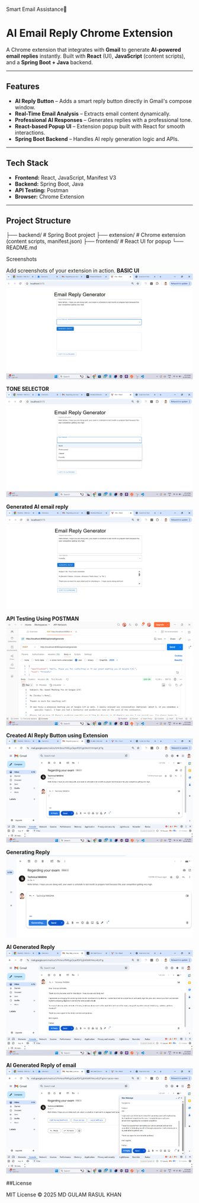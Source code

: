 Smart Email Assistance🚀

# AI Email Reply Chrome Extension

A Chrome extension that integrates with **Gmail** to generate **AI-powered email replies** instantly. Built with **React** (UI), **JavaScript** (content scripts), and a **Spring Boot + Java** backend.

---

## Features
- **AI Reply Button** – Adds a smart reply button directly in Gmail's compose window.
- **Real-Time Email Analysis** – Extracts email content dynamically.
- **Professional AI Responses** – Generates replies with a professional tone.
- **React-based Popup UI** – Extension popup built with React for smooth interactions.
- **Spring Boot Backend** – Handles AI reply generation logic and APIs.

---

## Tech Stack
- **Frontend:** React, JavaScript, Manifest V3
- **Backend:** Spring Boot, Java
- **API Testing:** Postman
- **Browser:** Chrome Extension

---

## Project Structure

├── backend/ # Spring Boot project
├── extension/ # Chrome extension (content scripts, manifest.json)
├── frontend/ # React UI for popup
└── README.md

Screenshots

Add screenshots of your extension in action.
**BASIC UI**
![image alt](https://github.com/mdgulamrasulkhan/-Smart-Email-Assistant/blob/18d5d7ae268f3a15742ab2cc23d1af7dd112e3a7/Screenshot%202025-09-01%20193531.png)



**TONE SELECTOR**
![image alt](https://github.com/mdgulamrasulkhan/-Smart-Email-Assistant/blob/912c6d2d3c03b6617e6c1be529e9c6e6ca8c4588/Screenshot%202025-09-01%20193546.png)



**Generated AI email reply**
![image alt](https://github.com/mdgulamrasulkhan/-Smart-Email-Assistant/blob/912c6d2d3c03b6617e6c1be529e9c6e6ca8c4588/Screenshot%202025-09-01%20193704.png)


**API Testing Using POSTMAN**
![image alt](https://github.com/mdgulamrasulkhan/-Smart-Email-Assistant/blob/912c6d2d3c03b6617e6c1be529e9c6e6ca8c4588/Screenshot%202025-09-01%20193736.png)


**Created AI Reply Button using Extension**
![image alt](https://github.com/mdgulamrasulkhan/-Smart-Email-Assistant/blob/912c6d2d3c03b6617e6c1be529e9c6e6ca8c4588/Screenshot%202025-09-01%20193825.png)

**Generating Reply**
![image alt](https://github.com/mdgulamrasulkhan/-Smart-Email-Assistant/blob/1f424019fb2b9016b1a0f66352f46544f12c941b/Screenshot%202025-09-02%20020850.png)

**AI Generated Reply**
![image alt](https://github.com/mdgulamrasulkhan/-Smart-Email-Assistant/blob/912c6d2d3c03b6617e6c1be529e9c6e6ca8c4588/Screenshot%202025-09-01%20193900.png)


**AI Generated Reply of email**
![image alt](https://github.com/mdgulamrasulkhan/-Smart-Email-Assistant/blob/912c6d2d3c03b6617e6c1be529e9c6e6ca8c4588/Screenshot%202025-09-01%20194157.png)



##License

MIT License © 2025 MD GULAM RASUL KHAN
